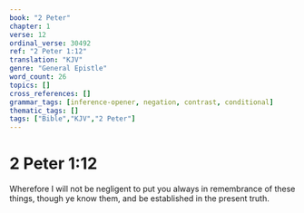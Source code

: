 ```yaml
---
book: "2 Peter"
chapter: 1
verse: 12
ordinal_verse: 30492
ref: "2 Peter 1:12"
translation: "KJV"
genre: "General Epistle"
word_count: 26
topics: []
cross_references: []
grammar_tags: [inference-opener, negation, contrast, conditional]
thematic_tags: []
tags: ["Bible","KJV","2 Peter"]
---
```


# 2 Peter 1:12

Wherefore I will not be negligent to put you always in remembrance of these things, though ye know them, and be established in the present truth.
